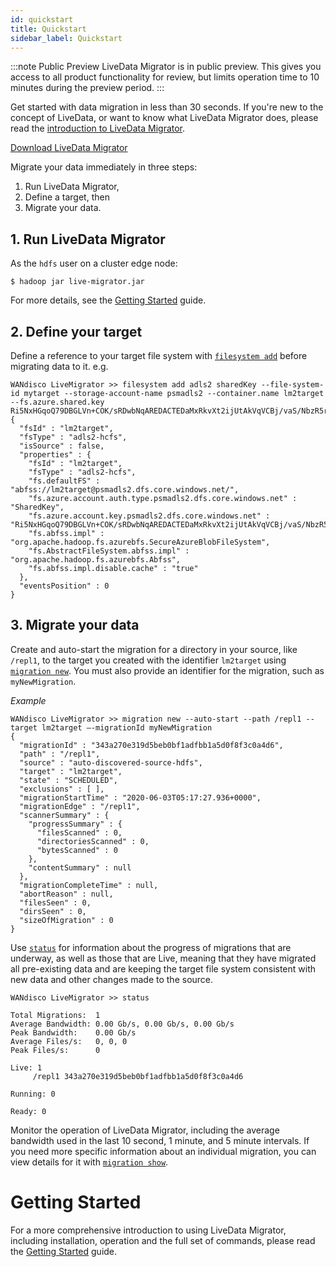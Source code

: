 ```yaml
---
id: quickstart
title: Quickstart
sidebar_label: Quickstart
---
```


:::note Public Preview
LiveData Migrator is in public preview. This gives you access to all product functionality for review, but limits operation time to 10 minutes during the preview period.
:::

Get started with data migration in less than 30 seconds. If you're new to the concept of LiveData, or want to know what LiveData Migrator does, please read the [introduction to LiveData Migrator](./about.md).

<div class="download">
<a href="https://customer.wandisco.com">Download LiveData Migrator</a>
</div>

Migrate your data immediately in three steps:
1. Run LiveData Migrator,
1. Define a target, then
1. Migrate your data.

## 1. Run LiveData Migrator

As the `hdfs` user on a cluster edge node:

```
$ hadoop jar live-migrator.jar
```

For more details, see the [Getting Started](./installation.md#running-livedata-migrator) guide.

## 2. Define your target

Define a reference to your target file system with [`filesystem add`](./command-reference.md#file-system-commands) before migrating data to it. e.g.

```
WANdisco LiveMigrator >> filesystem add adls2 sharedKey --file-system-id mytarget --storage-account-name psmadls2 --container.name lm2target --fs.azure.shared.key Ri5NxHGqoQ79DBGLVn+COK/sRDwbNqAREDACTEDaMxRkvXt2ijUtAkVqVCBj/vaS/NbzR5rtjE2CZ31ejVpUVA==
{
  "fsId" : "lm2target",
  "fsType" : "adls2-hcfs",
  "isSource" : false,
  "properties" : {
    "fsId" : "lm2target",
    "fsType" : "adls2-hcfs",
    "fs.defaultFS" : "abfss://lm2target@psmadls2.dfs.core.windows.net/",
    "fs.azure.account.auth.type.psmadls2.dfs.core.windows.net" : "SharedKey",
    "fs.azure.account.key.psmadls2.dfs.core.windows.net" : "Ri5NxHGqoQ79DBGLVn+COK/sRDwbNqAREDACTEDaMxRkvXt2ijUtAkVqVCBj/vaS/NbzR5rtjE2CZ31ejVpUVA==",
    "fs.abfss.impl" : "org.apache.hadoop.fs.azurebfs.SecureAzureBlobFileSystem",
    "fs.AbstractFileSystem.abfss.impl" : "org.apache.hadoop.fs.azurebfs.Abfss",
    "fs.abfss.impl.disable.cache" : "true"
  },
  "eventsPosition" : 0
}
```

## 3. Migrate your data

Create and auto-start the migration for a directory in your source, like `/repl1`, to the target you created with the identifier `lm2target` using [`migration new`](./command-reference.md#migration-new). You must also provide an identifier for the migration, such as `myNewMigration`.

_Example_

```
WANdisco LiveMigrator >> migration new --auto-start --path /repl1 --target lm2target –-migrationId myNewMigration
{
  "migrationId" : "343a270e319d5beb0bf1adfbb1a5d0f8f3c0a4d6",
  "path" : "/repl1",
  "source" : "auto-discovered-source-hdfs",
  "target" : "lm2target",
  "state" : "SCHEDULED",
  "exclusions" : [ ],
  "migrationStartTime" : "2020-06-03T05:17:27.936+0000",
  "migrationEdge" : "/repl1",
  "scannerSummary" : {
    "progressSummary" : {
      "filesScanned" : 0,
      "directoriesScanned" : 0,
      "bytesScanned" : 0
    },
    "contentSummary" : null
  },
  "migrationCompleteTime" : null,
  "abortReason" : null,
  "filesSeen" : 0,
  "dirsSeen" : 0,
  "sizeOfMigration" : 0
}
```

Use [`status`](./command-reference.md#status) for information about the progress of migrations that are underway, as well as those that are Live, meaning that they have migrated all pre-existing data and are keeping the target file system consistent with new data and other changes made to the source.

```
WANdisco LiveMigrator >> status

Total Migrations:  1
Average Bandwidth: 0.00 Gb/s, 0.00 Gb/s, 0.00 Gb/s
Peak Bandwidth:    0.00 Gb/s
Average Files/s:   0, 0, 0
Peak Files/s:      0

Live: 1
     /repl1 343a270e319d5beb0bf1adfbb1a5d0f8f3c0a4d6

Running: 0

Ready: 0
```

Monitor the operation of LiveData Migrator, including the average bandwidth used in the last 10 second, 1 minute, and 5 minute intervals. If you need more specific information about an individual migration, you can view details for it with [`migration show`](./command-reference.md#migration-show).

# Getting Started

For a more comprehensive introduction to using LiveData Migrator, including installation, operation and the full set of commands, please read the [Getting Started](./installation.md) guide.